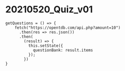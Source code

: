 # 20210520_Quiz_v01


    getQuestions = () => {
        fetch("https://opentdb.com/api.php?amount=10")
          .then(res => res.json())
          .then(
            (result) => {
              this.setState({
                questionBank: result.items
              });
            })
    }